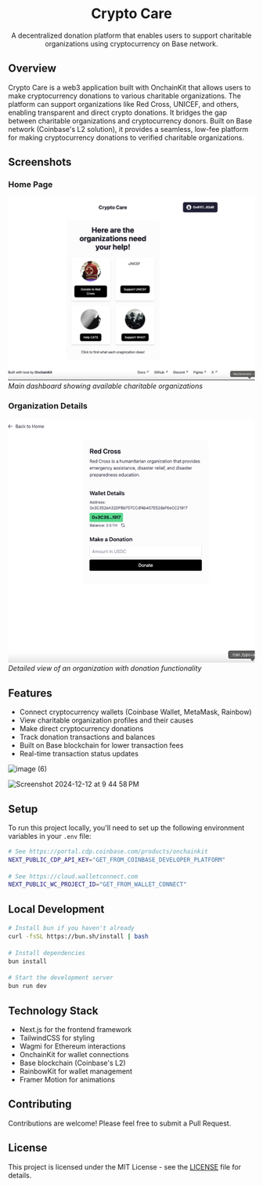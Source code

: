 <h1 align="center">Crypto Care</h1>

<p align="center">A decentralized donation platform that enables users to support charitable organizations using cryptocurrency on Base network.</p>

## Overview

Crypto Care is a web3 application built with OnchainKit that allows users to make cryptocurrency donations to various charitable organizations. The platform can support organizations like Red Cross, UNICEF, and others, enabling transparent and direct crypto donations. It bridges the gap between charitable organizations and cryptocurrency donors. Built on Base network (Coinbase's L2 solution), it provides a seamless, low-fee platform for making cryptocurrency donations to verified charitable organizations.

## Screenshots

### Home Page
![Home Page](docs/home.png)
*Main dashboard showing available charitable organizations*

### Organization Details
![Organization Details](docs/organization.png)
*Detailed view of an organization with donation functionality*

## Features

- Connect cryptocurrency wallets (Coinbase Wallet, MetaMask, Rainbow)
- View charitable organization profiles and their causes
- Make direct cryptocurrency donations
- Track donation transactions and balances
- Built on Base blockchain for lower transaction fees
- Real-time transaction status updates

![image (6)](https://github.com/user-attachments/assets/744beaa6-2161-4b9a-a14c-d746f2954b2d)

![Screenshot 2024-12-12 at 9 44 58 PM](https://github.com/user-attachments/assets/2194dfb1-e7b6-4515-b72c-0ddc59eb8945)


## Setup

To run this project locally, you'll need to set up the following environment variables in your `.env` file:

```sh
# See https://portal.cdp.coinbase.com/products/onchainkit
NEXT_PUBLIC_CDP_API_KEY="GET_FROM_COINBASE_DEVELOPER_PLATFORM"

# See https://cloud.walletconnect.com
NEXT_PUBLIC_WC_PROJECT_ID="GET_FROM_WALLET_CONNECT"
```

## Local Development

```sh
# Install bun if you haven't already
curl -fsSL https://bun.sh/install | bash

# Install dependencies
bun install

# Start the development server
bun run dev
```

## Technology Stack

- Next.js for the frontend framework
- TailwindCSS for styling
- Wagmi for Ethereum interactions
- OnchainKit for wallet connections
- Base blockchain (Coinbase's L2)
- RainbowKit for wallet management
- Framer Motion for animations

## Contributing

Contributions are welcome! Please feel free to submit a Pull Request.

## License

This project is licensed under the MIT License - see the [LICENSE](LICENSE) file for details.
